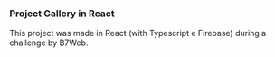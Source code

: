 ### Project Gallery in React
This project was made in React (with Typescript e Firebase) during a challenge by B7Web.


